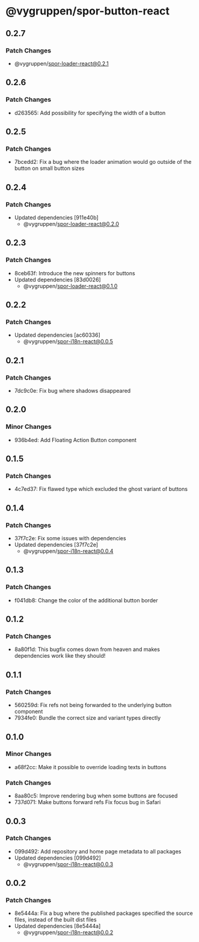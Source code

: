 # @vygruppen/spor-button-react

## 0.2.7

### Patch Changes

- @vygruppen/spor-loader-react@0.2.1

## 0.2.6

### Patch Changes

- d263565: Add possibility for specifying the width of a button

## 0.2.5

### Patch Changes

- 7bcedd2: Fix a bug where the loader animation would go outside of the button on small button sizes

## 0.2.4

### Patch Changes

- Updated dependencies [911e40b]
  - @vygruppen/spor-loader-react@0.2.0

## 0.2.3

### Patch Changes

- 8ceb63f: Introduce the new spinners for buttons
- Updated dependencies [83d0026]
  - @vygruppen/spor-loader-react@0.1.0

## 0.2.2

### Patch Changes

- Updated dependencies [ac60336]
  - @vygruppen/spor-i18n-react@0.0.5

## 0.2.1

### Patch Changes

- 7dc9c0e: Fix bug where shadows disappeared

## 0.2.0

### Minor Changes

- 936b4ed: Add Floating Action Button component

## 0.1.5

### Patch Changes

- 4c7ed37: Fix flawed type which excluded the ghost variant of buttons

## 0.1.4

### Patch Changes

- 37f7c2e: Fix some issues with dependencies
- Updated dependencies [37f7c2e]
  - @vygruppen/spor-i18n-react@0.0.4

## 0.1.3

### Patch Changes

- f041db8: Change the color of the additional button border

## 0.1.2

### Patch Changes

- 8a80f1d: This bugfix comes down from heaven and makes dependencies work like they should!

## 0.1.1

### Patch Changes

- 560259d: Fix refs not being forwarded to the underlying button component
- 7934fe0: Bundle the correct size and variant types directly

## 0.1.0

### Minor Changes

- a68f2cc: Make it possible to override loading texts in buttons

### Patch Changes

- 8aa80c5: Improve rendering bug when some buttons are focused
- 737d071: Make buttons forward refs
  Fix focus bug in Safari

## 0.0.3

### Patch Changes

- 099d492: Add repository and home page metadata to all packages
- Updated dependencies [099d492]
  - @vygruppen/spor-i18n-react@0.0.3

## 0.0.2

### Patch Changes

- 8e5444a: Fix a bug where the published packages specified the source files, instead of the built dist files
- Updated dependencies [8e5444a]
  - @vygruppen/spor-i18n-react@0.0.2
